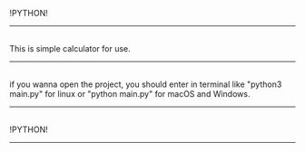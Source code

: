 !PYTHON! <hr/> <br/> 
This is simple calculator for use. <hr/> <br/> 
if you wanna open the project, you should enter in terminal like "python3 main.py" for linux or "python main.py" for macOS and Windows. <hr/> <br/> 
!PYTHON! <hr/>
